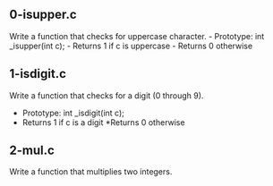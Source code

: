 ##  0-isupper.c
Write a function that checks for uppercase character.
    - Prototype: int _isupper(int c);
    - Returns 1 if c is uppercase
    - Returns 0 otherwise

## 1-isdigit.c
Write a function that checks for a digit (0 through 9).
* Prototype: int _isdigit(int c);
* Returns 1 if c is a digit
*Returns 0 otherwise

## 2-mul.c
Write a function that multiplies two integers.
